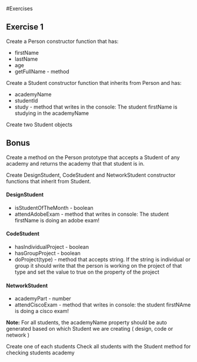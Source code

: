 #Exercises
## Exercise 1
Create a Person constructor function that has:
* firstName
* lastName
* age
* getFullName - method

Create a Student constructor function that inherits from Person and has:
* academyName
* studentId
* study - method that writes in the console: The student firstName is studying in the academyName

Create two Student objects

## Bonus
Create a method on the Person prototype that accepts a Student of any academy and returns the academy that that student is in.

Create DesignStudent, CodeStudent and NetworkStudent constructor functions that inherit from Student.
#### DesignStudent
* isStudentOfTheMonth - boolean
* attendAdobeExam - method that writes in console: The student firstName is doing an adobe exam!

#### CodeStudent
* hasIndividualProject - boolean
* hasGroupProject - boolean
* doProject(type) - method that accepts string. If the string is individual or group it should write that the person is working on the project of that type and set the value to true on the property of the project

#### NetworkStudent
* academyPart - number
* attendCiscoExam - method that writes in console: the student firstNAme is doing a cisco exam!

**Note:** For all students, the academyName property should be auto generated based on which Student we are creating ( design, code or network )

Create one of each students
Check all students with the Student method for checking students academy
